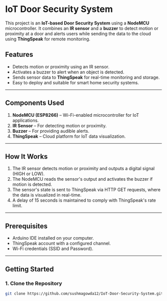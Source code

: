 # IoT Door Security System

This project is an **IoT-based Door Security System** using a **NodeMCU** microcontroller. It combines an **IR sensor** and a **buzzer** to detect motion or proximity at a door and alerts users while sending the data to the cloud using **ThingSpeak** for remote monitoring.

## Features
- Detects motion or proximity using an IR sensor.
- Activates a buzzer to alert when an object is detected.
- Sends sensor data to **ThingSpeak** for real-time monitoring and storage.
- Easy to deploy and suitable for smart home security systems.

---

## Components Used
1. **NodeMCU (ESP8266)** – Wi-Fi-enabled microcontroller for IoT applications.
2. **IR Sensor** – For detecting motion or proximity.
3. **Buzzer** – For providing audible alerts.
4. **ThingSpeak** – Cloud platform for IoT data visualization.

---

## How It Works
1. The IR sensor detects motion or proximity and outputs a digital signal (HIGH or LOW).
2. The NodeMCU reads the sensor's output and activates the buzzer if motion is detected.
3. The sensor's state is sent to ThingSpeak via HTTP GET requests, where the data is visualized in real-time.
4. A delay of 15 seconds is maintained to comply with ThingSpeak's rate limit.

---

## Prerequisites
- Arduino IDE installed on your computer.
- ThingSpeak account with a configured channel.
- Wi-Fi credentials (SSID and Password).

---

## Getting Started

### 1. Clone the Repository
```bash
git clone https://github.com/sushmagowda12/IoT-Door-Security-System.git
